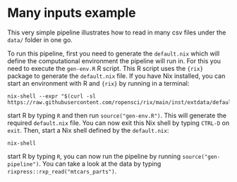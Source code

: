 # Many inputs example

This very simple pipeline illustrates how to read in many csv files under the `data/` folder in one go.

To run this pipeline, first you need to generate the `default.nix` which will define the computational
environment the pipeline will run in. For this you need to execute the `gen-env.R` R script.
This R script uses the `{rix}` package to generate the `default.nix` file. If you 
have Nix installed, you can start an environment with R and `{rix}` by running in a terminal:

```
nix-shell --expr "$(curl -sl https://raw.githubusercontent.com/ropensci/rix/main/inst/extdata/default.nix)"
```

start R by typing `R` and then run `source("gen-env.R")`. This will generate the required `default.nix`
file. You can now exit this Nix shell by typing `CTRL-D` on `exit`. Then, start a Nix shell defined
by the `default.nix`:

```
nix-shell
```

start R by typing `R`, you can now run the pipeline by running `source("gen-pipeline")`.
You can take a look at the data by typing `rixpress::rxp_read("mtcars_parts")`.
